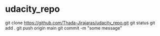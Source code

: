 # udacity_repo
git clone https://github.com/Thada-Jirajaras/udacity_repo.git
git status
git add .
git push origin main
git commit -m "some message"